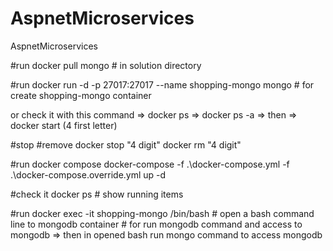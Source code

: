 # AspnetMicroservices
AspnetMicroservices


#run 
docker pull mongo  # in solution directory

#run
docker run -d -p 27017:27017 --name shopping-mongo mongo  # for create shopping-mongo container

or  check it with this command  => docker ps => docker ps -a    => then  => docker start (4 first letter)


#stop #remove   docker stop "4 digit"   docker rm "4 digit"

#run docker compose
docker-compose -f .\docker-compose.yml -f .\docker-compose.override.yml up -d

#check it 
docker ps # show running items

#run
docker exec -it shopping-mongo /bin/bash   # open a bash command line to mongodb container # for run mongodb command and access to mongodb 
   => then in opened bash run mongo command to access mongodb 

